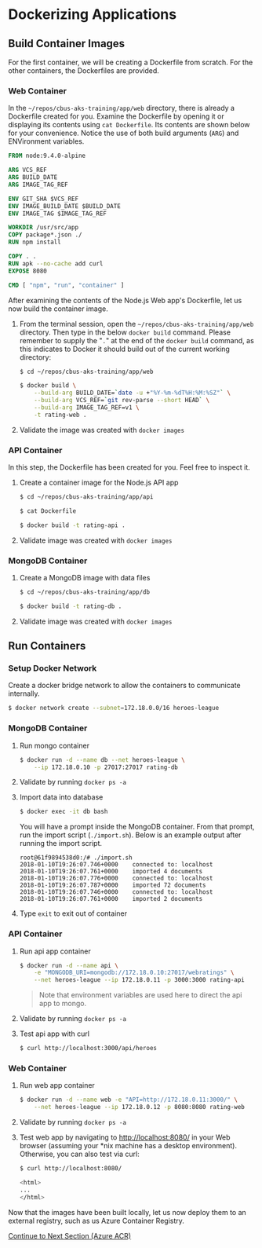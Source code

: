 # Dockerizing Applications

## Build Container Images

For the first container, we will be creating a Dockerfile from scratch. For the other containers, the Dockerfiles are provided.

### Web Container

In the `~/repos/cbus-aks-training/app/web` directory, there is already a Dockerfile created for you. Examine the Dockerfile by opening it or displaying its contents using `cat Dockerfile`. Its contents are shown below for your convenience. Notice the use of both build arguments (`ARG`) and ENVironment variables.

```Dockerfile
FROM node:9.4.0-alpine

ARG VCS_REF
ARG BUILD_DATE
ARG IMAGE_TAG_REF

ENV GIT_SHA $VCS_REF
ENV IMAGE_BUILD_DATE $BUILD_DATE
ENV IMAGE_TAG $IMAGE_TAG_REF

WORKDIR /usr/src/app
COPY package*.json ./
RUN npm install

COPY . .
RUN apk --no-cache add curl
EXPOSE 8080

CMD [ "npm", "run", "container" ]
```

After examining the contents of the Node.js Web app's Dockerfile, let us now build the container image.

1. From the terminal session, open the `~/repos/cbus-aks-training/app/web` directory. Then type in the below `docker build` command. Please remember to supply the "`.`" at the end of the `docker build` command, as this indicates to Docker it should build out of the current working directory:

    ```bash
    $ cd ~/repos/cbus-aks-training/app/web

    $ docker build \
        --build-arg BUILD_DATE=`date -u +"%Y-%m-%dT%H:%M:%SZ"` \
        --build-arg VCS_REF=`git rev-parse --short HEAD` \
        --build-arg IMAGE_TAG_REF=v1 \
        -t rating-web .
    ```

2. Validate the image was created with `docker images`

### API Container

In this step, the Dockerfile has been created for you. Feel free to inspect it.

1. Create a container image for the Node.js API app

    ```bash
    $ cd ~/repos/cbus-aks-training/app/api

    $ cat Dockerfile

    $ docker build -t rating-api .
    ```

2. Validate image was created with `docker images`

### MongoDB Container

1. Create a MongoDB image with data files

    ```bash
    $ cd ~/repos/cbus-aks-training/app/db

    $ docker build -t rating-db .
    ```

2. Validate image was created with `docker images`

## Run Containers

### Setup Docker Network

Create a docker bridge network to allow the containers to communicate internally.

```bash
$ docker network create --subnet=172.18.0.0/16 heroes-league
```

### MongoDB Container

1. Run mongo container

    ```bash
    $ docker run -d --name db --net heroes-league \
        --ip 172.18.0.10 -p 27017:27017 rating-db
    ```

2. Validate by running `docker ps -a`

3. Import data into database

    ```bash
    $ docker exec -it db bash
    ```

    You will have a prompt inside the MongoDB container. From that prompt, run the import script (`./import.sh`). Below is an example output after running the import script.

    ```
    root@61f9894538d0:/# ./import.sh
    2018-01-10T19:26:07.746+0000	connected to: localhost
    2018-01-10T19:26:07.761+0000	imported 4 documents
    2018-01-10T19:26:07.776+0000	connected to: localhost
    2018-01-10T19:26:07.787+0000	imported 72 documents
    2018-01-10T19:26:07.746+0000	connected to: localhost
    2018-01-10T19:26:07.761+0000	imported 2 documents
    ```

4. Type `exit` to exit out of container

### API Container

1. Run api app container

    ```bash
    $ docker run -d --name api \
        -e "MONGODB_URI=mongodb://172.18.0.10:27017/webratings" \
        --net heroes-league --ip 172.18.0.11 -p 3000:3000 rating-api
    ```

    > Note that environment variables are used here to direct the api app to mongo.

2. Validate by running `docker ps -a`

3. Test api app with curl
    ```bash
    $ curl http://localhost:3000/api/heroes
    ```

### Web Container

1. Run web app container

    ```bash
    $ docker run -d --name web -e "API=http://172.18.0.11:3000/" \
        --net heroes-league --ip 172.18.0.12 -p 8080:8080 rating-web
    ```

2. Validate by running `docker ps -a`

3. Test web app by navigating to [http://localhost:8080/](http://localhost:8080/) in your Web browser (assuming your *nix machine has a desktop environment). Otherwise, you can also test via curl:

    ```bash
    $ curl http://localhost:8080/

    <html>
    ...
    </html>
    ```

Now that the images have been built locally, let us now deploy them to an external registry, such as us Azure Container Registry.

[Continue to Next Section (Azure ACR)](02.01-deploy-docker-img-acr.md)
